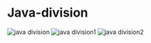 # Java-division
![java division](https://cloud.githubusercontent.com/assets/13667918/9153368/6d2f5d8a-3e06-11e5-9ea4-361fc83ca8bc.jpg)
![java division1](https://cloud.githubusercontent.com/assets/13667918/9153369/6d336e20-3e06-11e5-8dc4-2feb81dae5e2.jpg)
![java division2](https://cloud.githubusercontent.com/assets/13667918/9153370/6d359574-3e06-11e5-8026-121f20f32e9a.jpg)
